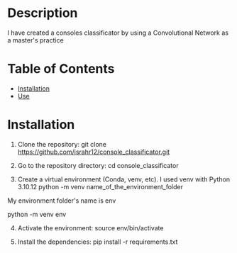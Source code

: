 # Description
I have created a consoles classificator by using a Convolutional Network as a master's practice

# Table of Contents
- [Installation](#installation)
- [Use](#use)

# Installation
1. Clone the repository:
git clone https://github.com/israhr12/console_classificator.git

2. Go to the repository directory:
cd console_classificator

3. Create a virtual environment (Conda, venv, etc). I used venv with Python 3.10.12
python -m venv name_of_the_environment_folder

My environment folder's name is env 

python -m venv env

4. Activate the environment:
source env/bin/activate

5. Install the dependencies:
pip install -r requirements.txt
